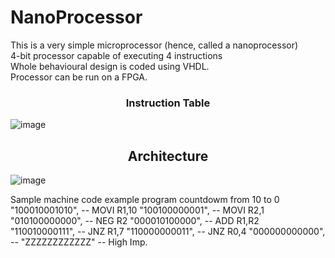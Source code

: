 <h1> NanoProcessor </h1>

This is a very simple microprocessor (hence, called a nanoprocessor) <br>
4-bit processor capable of executing 4 instructions <br>
Whole behavioural design is coded using VHDL.<br>
Processor can be run on a FPGA.

<h3 align ="center" >Instruction Table</h3>

![image](https://github.com/De-Silva-Madhushankha/NanoProcessor/assets/113349359/81ebb87e-fdac-4325-9021-2d4731806f98)
<h2 align = "center"> Architecture </h2>

![image](https://github.com/De-Silva-Madhushankha/NanoProcessor/assets/113349359/201bd595-b50f-40f0-9746-4f0acd109d28)

Sample machine code
    example program countdowm from 10 to 0
        "100010001010", -- MOVI R1,10
        "100100000001", -- MOVI R2,1
        "010100000000", -- NEG R2
        "000010100000", -- ADD R1,R2
        "110010000111", -- JNZ R1,7
        "110000000011", -- JNZ R0,4
        "000000000000", -- 
        "ZZZZZZZZZZZZ"  -- High Imp.




